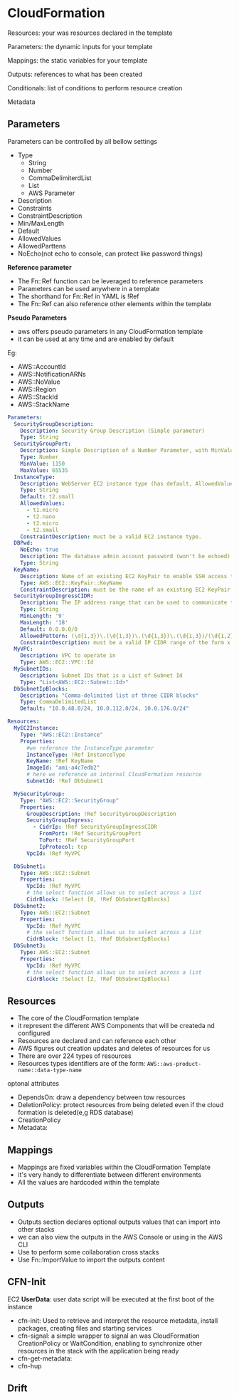 # CloudFormation

Resources:  your was resources declared in the template

Parameters: the dynamic inputs for your template

Mappings: the static variables for your template

Outputs: references to what has been created

Conditionals: list of conditions to perform resource creation

Metadata



## Parameters

Parameters can be controlled by all bellow settings

- Type
  - String
  - Number
  - CommaDelimiterdList
  - List<Type>
  - AWS Parameter
- Description
- Constraints
- ConstraintDescription
- Min/MaxLength
- Default
- AllowedValues
- AllowedParttens
- NoEcho(not echo to console, can protect like password things)

**Reference parameter**

- The Fn::Ref function can be leveraged to reference parameters
- Parameters can be used anywhere in a template
- The shorthand for Fn::Ref in YAML is !Ref
- The Fn::Ref can also reference other elements within the template

**Pseudo Parameters**

- aws offers pseudo parameters in any CloudFormation template
- it can be used at any time and are enabled by default

Eg:

- AWS::AccountId
- AWS::NotificationARNs
- AWS::NoValue
- AWS::Region
- AWS::StackId
- AWS::StackName



```yaml
Parameters:
  SecurityGroupDescription:
    Description: Security Group Description (Simple parameter)
    Type: String
  SecurityGroupPort:
    Description: Simple Description of a Number Parameter, with MinValue and MaxValue
    Type: Number
    MinValue: 1150
    MaxValue: 65535
  InstanceType:
    Description: WebServer EC2 instance type (has default, AllowedValues)
    Type: String
    Default: t2.small
    AllowedValues:
      - t1.micro
      - t2.nano
      - t2.micro
      - t2.small
    ConstraintDescription: must be a valid EC2 instance type.
  DBPwd:
    NoEcho: true
    Description: The database admin account password (won't be echoed)
    Type: String
  KeyName:
    Description: Name of an existing EC2 KeyPair to enable SSH access to the instances. Linked to AWS Parameter
    Type: AWS::EC2::KeyPair::KeyName
    ConstraintDescription: must be the name of an existing EC2 KeyPair.
  SecurityGroupIngressCIDR:
    Description: The IP address range that can be used to communicate to the EC2 instances
    Type: String
    MinLength: '9'
    MaxLength: '18'
    Default: 0.0.0.0/0
    AllowedPattern: (\d{1,3})\.(\d{1,3})\.(\d{1,3})\.(\d{1,3})/(\d{1,2})
    ConstraintDescription: must be a valid IP CIDR range of the form x.x.x.x/x.
  MyVPC:
    Description: VPC to operate in
    Type: AWS::EC2::VPC::Id
  MySubnetIDs:
    Description: Subnet IDs that is a List of Subnet Id
    Type: "List<AWS::EC2::Subnet::Id>"
  DbSubnetIpBlocks:
    Description: "Comma-delimited list of three CIDR blocks"
    Type: CommaDelimitedList
    Default: "10.0.48.0/24, 10.0.112.0/24, 10.0.176.0/24"

Resources:
  MyEC2Instance:
    Type: "AWS::EC2::Instance"
    Properties:
      #we reference the InstanceType parameter
      InstanceType: !Ref InstanceType
      KeyName: !Ref KeyName
      ImageId: "ami-a4c7edb2"
      # here we reference an internal CloudFormation resource
      SubnetId: !Ref DbSubnet1

  MySecurityGroup:
    Type: "AWS::EC2::SecurityGroup"
    Properties:
      GroupDescription: !Ref SecurityGroupDescription
      SecurityGroupIngress:
        - CidrIp: !Ref SecurityGroupIngressCIDR
          FromPort: !Ref SecurityGroupPort
          ToPort: !Ref SecurityGroupPort
          IpProtocol: tcp
      VpcId: !Ref MyVPC

  DbSubnet1:
    Type: AWS::EC2::Subnet
    Properties:
      VpcId: !Ref MyVPC
      # the select function allows us to select across a list
      CidrBlock: !Select [0, !Ref DbSubnetIpBlocks]
  DbSubnet2:
    Type: AWS::EC2::Subnet
    Properties:
      VpcId: !Ref MyVPC
      # the select function allows us to select across a list
      CidrBlock: !Select [1, !Ref DbSubnetIpBlocks]
  DbSubnet3:
    Type: AWS::EC2::Subnet
    Properties:
      VpcId: !Ref MyVPC
      # the select function allows us to select across a list
      CidrBlock: !Select [2, !Ref DbSubnetIpBlocks]

```



## Resources

- The core of the CloudFormation template
- it represent the different AWS Components that will be createda nd configured
- Resources are declared and can reference each other
- AWS figures out creation updates and deletes of resources for us
- There are over 224 types of resources
- Resources types identifiers are of the form: `AWS::aws-product-name::data-type-name`



optonal attributes

- DependsOn: draw a dependency between tow resources
- DeletionPolicy: protect resources from being deleted even if the cloud formation is deleted(e,g RDS database)
- CreationPolicy
- Metadata:



## Mappings

- Mappings are fixed variables within the CloudFormation Template
- it's very handy to differentiate between different environments
- All the values are hardcoded within the template



## Outputs

- Outputs section declares optional outputs values that can import into other stacks
- we can also view the outputs in the AWS Console or using in the AWS CLI
- Use to perform some collaboration cross stacks
- Use Fn::ImportValue to import the outputs content



## CFN-Init

EC2 **UserData**: user data script will be executed at the first boot of the instance

- cfn-init: Used to retrieve and interpret the resource metadata, install packages, creating files and starting services
- cfn-signal: a simple wrapper to signal an was CloudFormation CreationPolicy or WaitCondition, enabling to synchronize other resources in the stack with the application being ready
- cfn-get-metadata: 
- cfn-hup





## Drift















